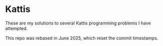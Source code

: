 # Kattis

These are my solutions to several Kattis programming problems I have attempted.

This repo was rebased in June 2025, which reset the commit timestamps.
